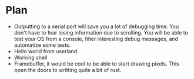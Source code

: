 # Plan

- Outputting to a serial port will save you a lot of debugging time. You don't have to fear losing information due to scrolling. You will be able to test your OS from a console, filter interesting debug messages, and automatize some tests.
- Hello world from userland.
- Working shell
- Framebuffer, it would be cool to be able to start drawing pixels. This open the doors to writting quite a bit of rust.
